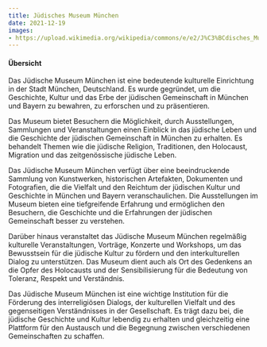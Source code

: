 ```yaml
---
title: Jüdisches Museum München
date: 2021-12-19
images: 
- https://upload.wikimedia.org/wikipedia/commons/e/e2/J%C3%BCdisches_Museum_M%C3%BCnchen_7437.jpg
---
```


#### Übersicht

Das Jüdische Museum München ist eine bedeutende kulturelle Einrichtung in der Stadt München, Deutschland. Es wurde gegründet, um die Geschichte, Kultur und das Erbe der jüdischen Gemeinschaft in München und Bayern zu bewahren, zu erforschen und zu präsentieren.

Das Museum bietet Besuchern die Möglichkeit, durch Ausstellungen, Sammlungen und Veranstaltungen einen Einblick in das jüdische Leben und die Geschichte der jüdischen Gemeinschaft in München zu erhalten. Es behandelt Themen wie die jüdische Religion, Traditionen, den Holocaust, Migration und das zeitgenössische jüdische Leben.

Das Jüdische Museum München verfügt über eine beeindruckende Sammlung von Kunstwerken, historischen Artefakten, Dokumenten und Fotografien, die die Vielfalt und den Reichtum der jüdischen Kultur und Geschichte in München und Bayern veranschaulichen. Die Ausstellungen im Museum bieten eine tiefgreifende Erfahrung und ermöglichen den Besuchern, die Geschichte und die Erfahrungen der jüdischen Gemeinschaft besser zu verstehen.

Darüber hinaus veranstaltet das Jüdische Museum München regelmäßig kulturelle Veranstaltungen, Vorträge, Konzerte und Workshops, um das Bewusstsein für die jüdische Kultur zu fördern und den interkulturellen Dialog zu unterstützen. Das Museum dient auch als Ort des Gedenkens an die Opfer des Holocausts und der Sensibilisierung für die Bedeutung von Toleranz, Respekt und Verständnis.

Das Jüdische Museum München ist eine wichtige Institution für die Förderung des interreligiösen Dialogs, der kulturellen Vielfalt und des gegenseitigen Verständnisses in der Gesellschaft. Es trägt dazu bei, die jüdische Geschichte und Kultur lebendig zu erhalten und gleichzeitig eine Plattform für den Austausch und die Begegnung zwischen verschiedenen Gemeinschaften zu schaffen.
